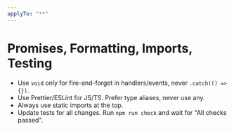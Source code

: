```yaml
---
applyTo: "**"
---
```

# Promises, Formatting, Imports, Testing

- Use `void` only for fire-and-forget in handlers/events, never `.catch(() => {})`.
- Use Prettier/ESLint for JS/TS. Prefer type aliases, never use any.
- Always use static imports at the top.
- Update tests for all changes. Run `npm run check` and wait for "All checks passed".
